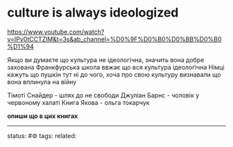 # culture is always ideologized 
https://www.youtube.com/watch?v=IPv0tCCTZlM&t=3s&ab_channel=%D0%9F%D0%B0%D0%BB%D0%B0%D1%94

Якщо ви думаєте що культура не ідеологічна, значить вона добре захована 
Франкфурська школа ввжає що вся культура ідеологічна
Німці кажуть що пушкін тут ні до чого, хоча про свою культуру визнавали що вона вплинула на війну

Тімоті Снайдер - шлях до не свободи
Джуліан Барнс - чоловік у червоному халаті
Книга Якова - ольга токарчук

**опиши що в цих книгах**

---
status: #⚙️ 
tags: 
related: 